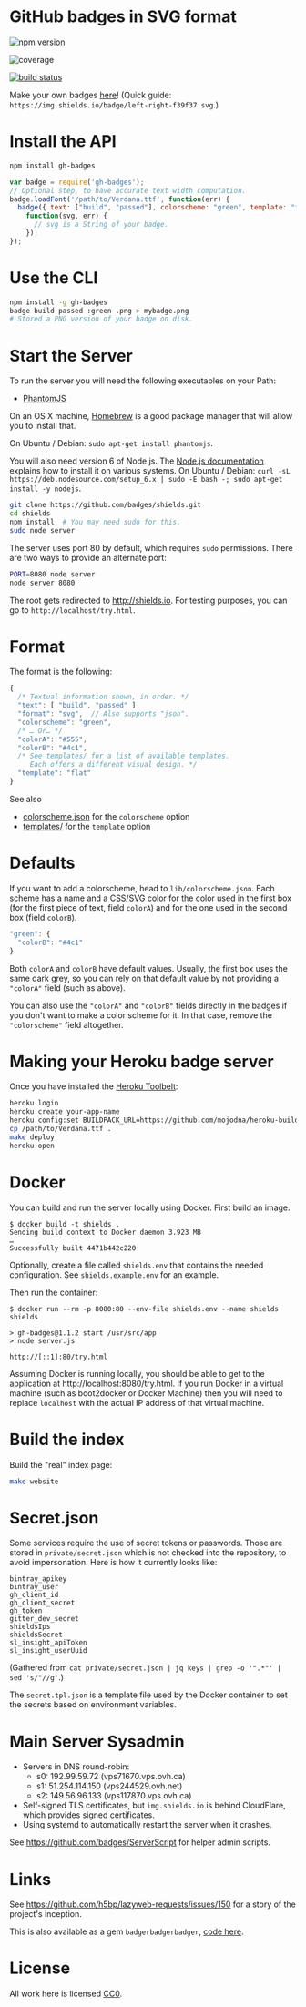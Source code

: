 # GitHub badges in SVG format

[![npm version](http://img.shields.io/npm/v/gh-badges.svg)](https://npmjs.org/package/gh-badges)

![coverage](https://rawgithub.com/badges/shields/master/coverage.svg)

[![build status](http://img.shields.io/travis/badges/gh-badges.svg)](https://travis-ci.org/badges/gh-badges)

Make your own badges [here][badges]! (Quick guide: `https://img.shields.io/badge/left-right-f39f37.svg`.)

[badges]: <http://shields.io/#your-badge>

# Install the API

```bash
npm install gh-badges
```

```js
var badge = require('gh-badges');
// Optional step, to have accurate text width computation.
badge.loadFont('/path/to/Verdana.ttf', function(err) {
  badge({ text: ["build", "passed"], colorscheme: "green", template: "flat" },
    function(svg, err) {
      // svg is a String of your badge.
    });
});
```

# Use the CLI

```bash
npm install -g gh-badges
badge build passed :green .png > mybadge.png
# Stored a PNG version of your badge on disk.
```

# Start the Server
To run the server you will need the following executables on your Path:
- [PhantomJS](http://www.phantomjs.org/)

On an OS X machine, [Homebrew](brew.sh) is a good package manager that will
allow you to install that.

On Ubuntu / Debian: `sudo apt-get install phantomjs`.

You will also need version 6 of Node.js.
The [Node.js documentation](https://nodejs.org/en/download/package-manager/) explains
how to install it on various systems.
On Ubuntu / Debian: `curl -sL https://deb.nodesource.com/setup_6.x | sudo -E bash -; sudo apt-get install -y nodejs`.

```bash
git clone https://github.com/badges/shields.git
cd shields
npm install  # You may need sudo for this.
sudo node server
```

The server uses port 80 by default, which requires `sudo` permissions.
There are two ways to provide an alternate port:

```bash
PORT=8080 node server
node server 8080
```

The root gets redirected to <http://shields.io>.
For testing purposes, you can go to `http://localhost/try.html`.

# Format

The format is the following:

```js
{
  /* Textual information shown, in order. */
  "text": [ "build", "passed" ],
  "format": "svg",  // Also supports "json".
  "colorscheme": "green",
  /* … Or… */
  "colorA": "#555",
  "colorB": "#4c1",
  /* See templates/ for a list of available templates.
     Each offers a different visual design. */
  "template": "flat"
}
```

See also

- [colorscheme.json](lib/colorscheme.json) for the `colorscheme` option
- [templates/](templates) for the `template` option

# Defaults

If you want to add a colorscheme, head to `lib/colorscheme.json`. Each scheme
has a name and a [CSS/SVG color][] for the color used in the first box (for the
first piece of text, field `colorA`) and for the one used in the second box
(field `colorB`).

[CSS/SVG color]: http://www.w3.org/TR/SVG/types.html#DataTypeColor

```js
"green": {
  "colorB": "#4c1"
}
```

Both `colorA` and `colorB` have default values. Usually, the first box uses the
same dark grey, so you can rely on that default value by not providing a
`"colorA"` field (such as above).

You can also use the `"colorA"` and `"colorB"` fields directly in the badges if
you don't want to make a color scheme for it. In that case, remove the
`"colorscheme"` field altogether.

# Making your Heroku badge server

Once you have installed the [Heroku Toolbelt][]:

[Heroku Toolbelt]: https://toolbelt.heroku.com/

```bash
heroku login
heroku create your-app-name
heroku config:set BUILDPACK_URL=https://github.com/mojodna/heroku-buildpack-multi.git#build-env
cp /path/to/Verdana.ttf .
make deploy
heroku open
```

# Docker

You can build and run the server locally using Docker. First build an image:

```console
$ docker build -t shields .
Sending build context to Docker daemon 3.923 MB
…
Successfully built 4471b442c220
```

Optionally, create a file called `shields.env` that contains the needed configuration. See
`shields.example.env` for an example.

Then run the container:

```console
$ docker run --rm -p 8080:80 --env-file shields.env --name shields shields

> gh-badges@1.1.2 start /usr/src/app
> node server.js

http://[::1]:80/try.html
```

Assuming Docker is running locally, you should be able to get to the application at http://localhost:8080/try.html. If you run Docker in a virtual machine (such as boot2docker or Docker Machine) then you will need to replace `localhost` with the actual IP address of that virtual machine.

# Build the index

Build the "real" index page:

```bash
make website
```

# Secret.json

Some services require the use of secret tokens or passwords. Those are stored in `private/secret.json` which is not checked into the repository, to avoid impersonation. Here is how it currently looks like:

```
bintray_apikey
bintray_user
gh_client_id
gh_client_secret
gh_token
gitter_dev_secret
shieldsIps
shieldsSecret
sl_insight_apiToken
sl_insight_userUuid
```

(Gathered from `cat private/secret.json | jq keys | grep -o '".*"' | sed 's/"//g'`.)

The `secret.tpl.json` is a template file used by the Docker container to set the secrets based on
environment variables.

# Main Server Sysadmin

- Servers in DNS round-robin:
  - s0: 192.99.59.72 (vps71670.vps.ovh.ca)
  - s1: 51.254.114.150 (vps244529.ovh.net)
  - s2: 149.56.96.133 (vps117870.vps.ovh.ca)
- Self-signed TLS certificates, but `img.shields.io` is behind CloudFlare, which provides signed certificates.
- Using systemd to automatically restart the server when it crashes.

See https://github.com/badges/ServerScript for helper admin scripts.

# Links

See <https://github.com/h5bp/lazyweb-requests/issues/150> for a story of the
project's inception.

This is also available as a gem `badgerbadgerbadger`, [code here][gem].

[gem]: https://github.com/badges/badgerbadgerbadger

# License

All work here is licensed [CC0](LICENSE.md).
